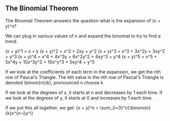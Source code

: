 The Binomial Theorem
-------

The Binomial Theorem answers the question what is the expansion of (x + y)^n?

We can plug in various values of n and expand the binomial to try to find a trend.

(x + y)^1 = x + y
(x + y)^2 = x^2 + 2xy + y^2
(x + y)^3 = x^3 + 3x^2y + 3xy^2 + y^3
(x + y)^4 = x^4 + 4x^3y + 6x^2y^2 + 4xy^3 + y^4
(x + y)^5 = x^5 + 5x^4y + 10x^3y^2 + 10x^y^3 + 5xy^4 + y^5

If we look at the coefficients of each term in the expansion, we get the nth row of Pascal's Triangle.
The kth value in the nth row of Pascal's Triangle is denoted \binom{n}{k}, pronounced n choose k

If we look at the degrees of x, it starts at n and decreases by 1 each time.
If we look at the degrees of y, it starts at 0 and increases by 1 each time.

If we put this all together, we get: (x + y)^n = \sum_{i=0}^n{\binom{n}{k}x^{n-i}y^i}
